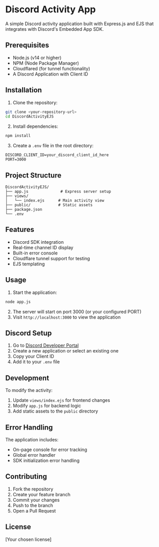# Discord Activity App

A simple Discord activity application built with Express.js and EJS that integrates with Discord's Embedded App SDK.

## Prerequisites

- Node.js (v14 or higher)
- NPM (Node Package Manager)
- Cloudflared (for tunnel functionality)
- A Discord Application with Client ID

## Installation

1. Clone the repository:
```bash
git clone <your-repository-url>
cd DiscordActivityEJS
```

2. Install dependencies:
```bash
npm install
```

3. Create a `.env` file in the root directory:
```env
DISCORD_CLIENT_ID=your_discord_client_id_here
PORT=3000
```

## Project Structure

```
DiscordActivityEJS/
├── app.js              # Express server setup
├── views/
│   └── index.ejs      # Main activity view
├── public/            # Static assets
├── package.json
└── .env
```

## Features

- Discord SDK integration
- Real-time channel ID display
- Built-in error console
- Cloudflare tunnel support for testing
- EJS templating

## Usage

1. Start the application:
```bash
node app.js
```

2. The server will start on port 3000 (or your configured PORT)
3. Visit `http://localhost:3000` to view the application

## Discord Setup

1. Go to [Discord Developer Portal](https://discord.com/developers/applications)
2. Create a new application or select an existing one
3. Copy your Client ID
4. Add it to your `.env` file

## Development

To modify the activity:
1. Update `views/index.ejs` for frontend changes
2. Modify `app.js` for backend logic
3. Add static assets to the `public` directory

## Error Handling

The application includes:
- On-page console for error tracking
- Global error handler
- SDK initialization error handling

## Contributing

1. Fork the repository
2. Create your feature branch
3. Commit your changes
4. Push to the branch
5. Open a Pull Request

## License

[Your chosen license]